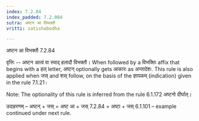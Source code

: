 ```yaml
---
index: 7.2.84
index_padded: 7.2.084
sutra: अष्टन आ विभक्तौ
vritti: satishabodha

---
```

 अष्टन आ विभक्तौ 7.2.84 


वृत्तिः -- अष्टन आत्वं वा स्याद् हलादौ विभक्तौ। When followed by a विभक्तिः affix that begins with a हल् letter, अष्टन् optionally gets आकारः as अन्तादेशः. This rule is also applied when जस् and शस् follow, on the basis of the ज्ञापकम् (indication) given in the rule 7.1.21। 

Note: The optionality of this rule is inferred from the rule 6.1.172 अष्टनो दीर्घात्‌। 


उदाहरणम् – अष्टन् + जस् = अष्ट आ + जस् 7.2.84 = अष्टा + जस् 6.1.101 – example continued under next rule. 